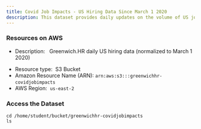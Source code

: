 ```yaml
---
title: Covid Job Impacts - US Hiring Data Since March 1 2020
description: This dataset provides daily updates on the volume of US job listings filtered by geography industry job family and role; normalized to pre-covid levels.
---
```


### Resources on AWS

* Description:
​
​       Greenwich.HR daily US hiring data (normalized to March 1 2020)
​
- Resource type:
​
  S3 Bucket
​
- Amazon Resource Name (ARN):
​
  `arn:aws:s3:::greenwichhr-covidjobimpacts`
​
- AWS Region:
​
  `us-east-2`


### Access the Dataset

```execute
cd /home/student/bucket/greenwichhr-covidjobimpacts
ls 
```
